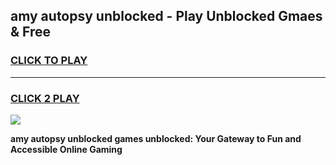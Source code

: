 
## amy autopsy unblocked - Play Unblocked Gmaes & Free
<h3>
<a href="https://news.freeplayer.one?title=amy_autopsy_unblocked&ref=16F">CLICK TO PLAY</a></h3>
<hr>

<h3>
<a href="https://news.freeplayer.one?title=amy_autopsy_unblocked&ref=16F">CLICK 2 PLAY</a>
  
</h3>

<a href="https://news.freeplayer.one?title=amy_autopsy_unblocked&ref=16F/"><img src="https://clearcache.store/games.png"></a>


**amy autopsy unblocked games unblocked: Your Gateway to Fun and Accessible Online Gaming**
